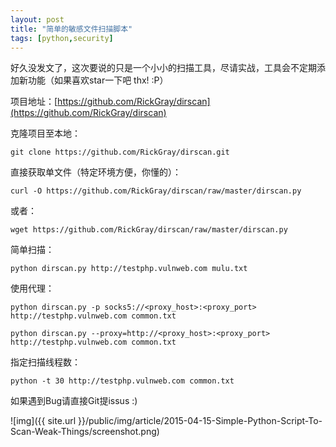 ```yaml
---
layout: post
title: "简单的敏感文件扫描脚本"
tags: [python,security]
---
```



好久没发文了，这次要说的只是一个小小的扫描工具，尽请实战，工具会不定期添加新功能（如果喜欢star一下吧 thx! :P）

项目地址：[https://github.com/RickGray/dirscan](https://github.com/RickGray/dirscan)

克隆项目至本地：

    git clone https://github.com/RickGray/dirscan.git

直接获取单文件（特定环境方便，你懂的）：

    curl -O https://github.com/RickGray/dirscan/raw/master/dirscan.py

或者：

    wget https://github.com/RickGray/dirscan/raw/master/dirscan.py

简单扫描：

    python dirscan.py http://testphp.vulnweb.com mulu.txt

使用代理：

    python dirscan.py -p socks5://<proxy_host>:<proxy_port> http://testphp.vulnweb.com common.txt

    python dirscan.py --proxy=http://<proxy_host>:<proxy_port> http://testphp.vulnweb.com common.txt

指定扫描线程数：

    python -t 30 http://testphp.vulnweb.com common.txt

如果遇到Bug请直接Git提issus :)

![img]({{ site.url }}/public/img/article/2015-04-15-Simple-Python-Script-To-Scan-Weak-Things/screenshot.png)
